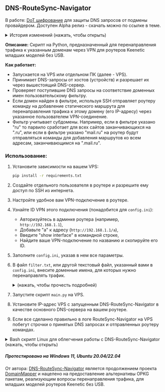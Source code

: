 ## DNS-RouteSync-Navigator
В работе: [DoT шифрование](https://github.com/Ground-Zerro/DNS-RouteSync-Navigator/issues/3#issuecomment-2302113035) для защиты DNS запросов от подмены провайдером. Доступен Alpha релиз - скачать можно по ссылке в теме.

<details>
   <summary>История изменений (нажать, чтобы открыть)</summary>

- Добавлен bash-скрипт для работы с Linux, позволяющий установить сервис как системную службу, запускать, перезапускать, останавливать и удалять службу, а также запускать в обычном интерпретаторе Python (полезно для отладки).
- Полностью реализован задуманный функционал.
- Время жизни DNS кэша уменьшено до 20 секунд.
- Кэширование IP-адресов для сокращения числа обращений (время жизни кэша — 1 час).
- Добавление маршрута больше не блокирует основную функцию DNS сервера.
- Повышена стабильность работы.

</details>

**Описание:** Скрипт на Python, предназначенный для перенаправления трафика к указанным доменам через VPN для роутеров Keenetic младших моделей без USB.

**Как работает:**
- Запускается на VPS или отдельном ПК (далее - VPS).
- Принимает DNS-запросы от хостов (устройств) и разрешает их через вышестоящий DNS-сервер.
- Проверяет поступившие DNS запросы на соответствие доменных имен пользовательскому фильтру.
- Если домен найден в фильтре, используя SSH отправляет роутеру команду на добавление статического маршрута для перенаправления трафика к этому домену (его IP-адресу) через указанное пользователем VPN-соединение.
- Фильтр учитывает субдомены. Например, если в фильтре указано "ru" то парвило сработает для всех сайтов заканчивающихся на ".ru", или если в фильтре указано "mail.ru" на роутер будут отправляться команды для добавления маршрутов ко всем адресам, заканчивающимся на ".mail.ru".

###  Использование:
1. Установите зависимости на вашем VPS:

   ```bash
   pip install -r requirements.txt
   ```
2. Создайте отдельного пользователя в роутере и разрешите ему доступ по SSH из интернета.
3. Настройте удобное вам VPN-подключение в роутере.
4. Узнайте ID VPN этого подключения (понадобится для `config.ini`):
   - Авторизуйтесь в админке роутера (например, `http://192.168.1.1`),
   - Добавьте "a" к адресу (`http://192.168.1.1/a`),
   - Введите "show interface" в командной строке,
   - Найдите ваше VPN-подключение по названию и скопируйте его ID.
5. Заполните `config.ini`, указав в нем все параметры.
6. В файл `filter.txt`, или другой текстовый файл, указанный вами в `config.ini`, внесите доменные имена, для которых нужно перенаправлять трафик.
   <details>
   <summary>(нажать, чтобы прочесть подробней)</summary>
   
   - Создайте файл, например `filter.txt`, запишите в него доменные имена - одно имя на строку. Пример:
   ```
   ab.chatgpt.com
   api.openai.com
   arena.openai.com
   ```
   - Укажите полный путь к нему в `config.ini`
   
   Важно: если записать URL вместо доменного имени (например, `ab.chatgpt.com/login` вместо `ab.chatgpt.com`) скрипт уйдет в ошибку.
   </details>

7. Запустите скрипт `main.py` на VPS.
8. Установите IP-адрес VPS с запущенным DNS-RouteSync-Navigator в качестве основного DNS-сервера на вашем роутере.
9. Если все сделанно правильно в логе RouteSync-Navigator на VPS побегут строчки о принятых DNS запросах и отправленных роутеру командах.

<details>
    <summary>Bash скрипт Linux для облегчения работы с DNS-RouteSync-Navigator (нажать, чтобы открыть)</summary>

**Что умеет:**
- Установка DNS-RouteSync-Navigator в качестве системной службы.
- Запуск, перезапуск, остановка и удаление службы.
- Запуск кода в Python (полезно для дебага).

**Использование:**  
- [Скачайте](https://raw.githubusercontent.com/Ground-Zerro/DNS-RouteSync-Navigator/main/start.sh), положите рядом с основным скриптом и запустите `start.sh`.
- Или выполните код в консоли:

    ```bash
    curl -O https://raw.githubusercontent.com/Ground-Zerro/DNS-RouteSync-Navigator/main/start.sh && chmod +x start.sh && ./start.sh
    ```
</details>

##### Протестировано на Windows 11, Ubuntu 20.04/22.04
От автора: [DNS-RouteSync-Navigator](https://github.com/Ground-Zerro/DNS-RouteSync-Navigator#dns-routesync-navigator) является продолжением проекта [DomainMapper](https://github.com/Ground-Zerro/DomainMapper) и нацелено на предоставление альтернативы OPKG пакетам, реализующим вопросы перенаправления трафика, для младших моделей роутеров Keenetic без USB.
